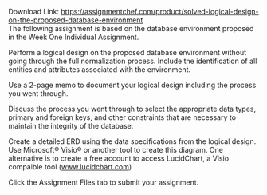 Download Link: https://assignmentchef.com/product/solved-logical-design-on-the-proposed-database-environment
<br>
The following assignment is based on the database environment proposed in the Week One Individual Assignment.

Perform a logical design on the proposed database environment without going through the full normalization process.  Include the identification of all entities and attributes associated with the environment.

Use a 2-page memo to document your logical design including the process you went through.

Discuss the process you went through to select the appropriate data types, primary and foreign keys, and other constraints that are necessary to maintain the integrity of the database.

Create a detailed ERD using the data specifications from the logical design. Use Microsoft® Visio® or another tool to create this diagram. One alternative is to create a free account to access LucidChart, a Visio compaible tool (www.lucidchart.com)

Click the Assignment Files tab to submit your assignment.